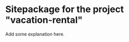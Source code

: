 Sitepackage for the project "vacation-rental"
==============================================================

Add some explanation here.

